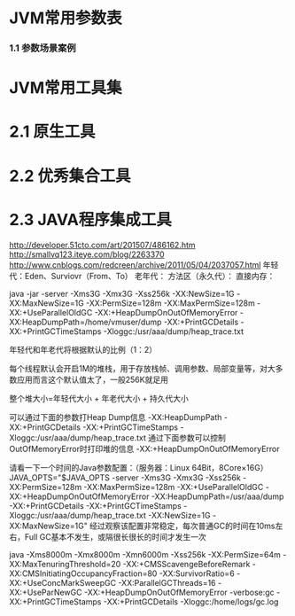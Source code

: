 
# JVM常用参数表

### 1.1 参数场景案例

# JVM常用工具集

# 2.1 原生工具

# 2.2 优秀集合工具

# 2.3 JAVA程序集成工具

http://developer.51cto.com/art/201507/486162.htm
http://smallvq123.iteye.com/blog/2263370
http://www.cnblogs.com/redcreen/archive/2011/05/04/2037057.html
年轻代：Eden、Surviovr（From、To）
老年代：
方法区（永久代）：
直接内存：

java -jar -server -Xms3G -Xmx3G -Xss256k -XX:NewSize=1G -XX:MaxNewSize=1G -XX:PermSize=128m
-XX:MaxPermSize=128m -XX:+UseParallelOldGC -XX:+HeapDumpOnOutOfMemoryError
-XX:HeapDumpPath=/home/vmuser/dump -XX:+PrintGCDetails -XX:+PrintGCTimeStamps
-Xloggc:/usr/aaa/dump/heap_trace.txt

年轻代和年老代将根据默认的比例（1：2）

每个线程默认会开启1M的堆栈，用于存放栈帧、调用参数、局部变量等，对大多数应用而言这个默认值太了，一般256K就足用

整个堆大小=年轻代大小 + 年老代大小 + 持久代大小

可以通过下面的参数打Heap Dump信息
-XX:HeapDumpPath
-XX:+PrintGCDetails
-XX:+PrintGCTimeStamps
-Xloggc:/usr/aaa/dump/heap_trace.txt
通过下面参数可以控制OutOfMemoryError时打印堆的信息
-XX:+HeapDumpOnOutOfMemoryError


请看一下一个时间的Java参数配置：（服务器：Linux 64Bit，8Core×16G）
JAVA_OPTS="$JAVA_OPTS -server -Xms3G -Xmx3G -Xss256k -XX:PermSize=128m
-XX:MaxPermSize=128m -XX:+UseParallelOldGC -XX:+HeapDumpOnOutOfMemoryError
-XX:HeapDumpPath=/usr/aaa/dump -XX:+PrintGCDetails -XX:+PrintGCTimeStamps
-Xloggc:/usr/aaa/dump/heap_trace.txt -XX:NewSize=1G -XX:MaxNewSize=1G"
经过观察该配置非常稳定，每次普通GC的时间在10ms左右，Full GC基本不发生，或隔很长很长的时间才发生一次

java -Xms8000m -Xmx8000m -Xmn6000m -Xss256k -XX:PermSize=64m -XX:MaxTenuringThreshold=20
-XX:+CMSScavengeBeforeRemark -XX:CMSInitiatingOccupancyFraction=80 -XX:SurvivorRatio=6
-XX:+UseConcMarkSweepGC -XX:ParallelGCThreads=16 -XX:+UseParNewGC
-XX:+HeapDumpOnOutOfMemoryError -verbose:gc -XX:+PrintGCTimeStamps
-XX:+PrintGCDetails -Xloggc:/home/logs/gc.log